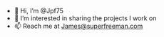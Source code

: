 - 👋 Hi, I’m @Jpf75
- 👀 I’m interested in sharing the projects I work on
- 📫 Reach me at James@superfreeman.com

<!---
Jpf75/Jpf75 is a ✨ special ✨ repository because its `README.md` (this file) appears on your GitHub profile.
You can click the Preview link to take a look at your changes.
--->

